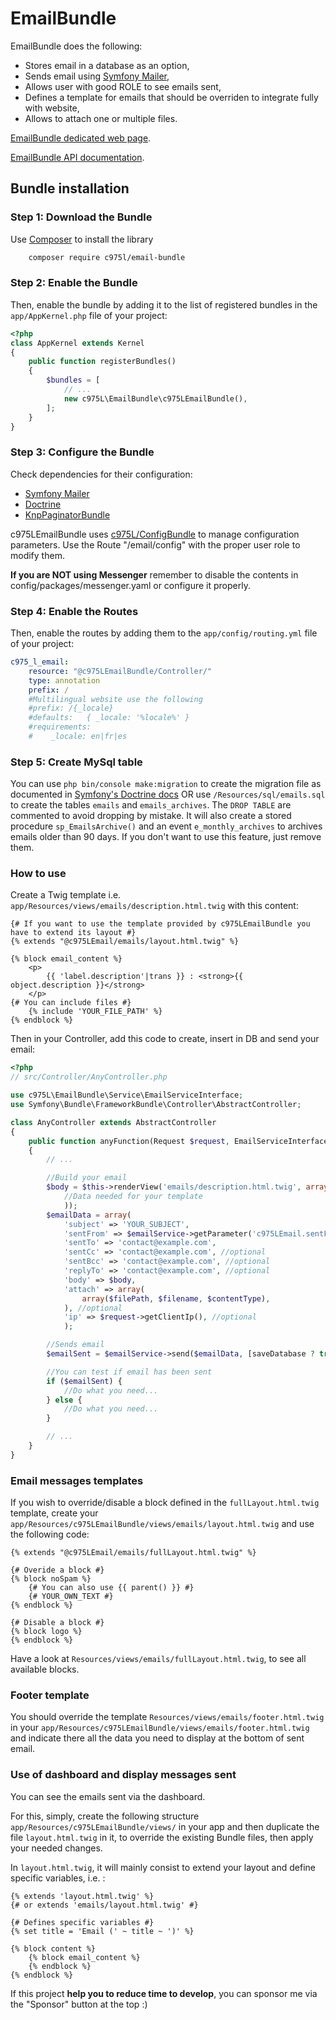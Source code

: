 # EmailBundle

EmailBundle does the following:

- Stores email in a database as an option,
- Sends email using [Symfony Mailer](https://github.com/symfony/mailer),
- Allows user with good ROLE to see emails sent,
- Defines a template for emails that should be overriden to integrate fully with website,
- Allows to attach one or multiple files.

[EmailBundle dedicated web page](https://975l.com/en/pages/email-bundle).

[EmailBundle API documentation](https://975l.com/apidoc/c975L/EmailBundle.html).

## Bundle installation

### Step 1: Download the Bundle

Use [Composer](https://getcomposer.org) to install the library

```bash
    composer require c975l/email-bundle
```

### Step 2: Enable the Bundle

Then, enable the bundle by adding it to the list of registered bundles in the `app/AppKernel.php` file of your project:

```php
<?php
class AppKernel extends Kernel
{
    public function registerBundles()
    {
        $bundles = [
            // ...
            new c975L\EmailBundle\c975LEmailBundle(),
        ];
    }
}
```

### Step 3: Configure the Bundle

Check dependencies for their configuration:

- [Symfony Mailer](https://github.com/symfony/mailer)
- [Doctrine](https://github.com/doctrine/DoctrineBundle)
- [KnpPaginatorBundle](https://github.com/KnpLabs/KnpPaginatorBundle)

c975LEmailBundle uses [c975L/ConfigBundle](https://github.com/975L/ConfigBundle) to manage configuration parameters. Use the Route "/email/config" with the proper user role to modify them.

**If you are NOT using Messenger** remember to disable the contents in config/packages/messenger.yaml or configure it properly.

### Step 4: Enable the Routes

Then, enable the routes by adding them to the `app/config/routing.yml` file of your project:

```yml
c975_l_email:
    resource: "@c975LEmailBundle/Controller/"
    type: annotation
    prefix: /
    #Multilingual website use the following
    #prefix: /{_locale}
    #defaults:   { _locale: '%locale%' }
    #requirements:
    #    _locale: en|fr|es
```

### Step 5: Create MySql table

You can use `php bin/console make:migration` to create the migration file as documented in [Symfony's Doctrine docs](https://symfony.com/doc/current/doctrine.html) OR use `/Resources/sql/emails.sql` to create the tables `emails` and `emails_archives`. The `DROP TABLE` are commented to avoid dropping by mistake. It will also create a stored procedure `sp_EmailsArchive()` and an event `e_monthly_archives` to archives emails older than 90 days. If you don't want to use this feature, just remove them.

### How to use

Create a Twig template i.e. `app/Resources/views/emails/description.html.twig` with this content:

```twig
{# If you want to use the template provided by c975LEmailBundle you have to extend its layout #}
{% extends "@c975LEmail/emails/layout.html.twig" %}

{% block email_content %}
    <p>
        {{ 'label.description'|trans }} : <strong>{{ object.description }}</strong>
    </p>
{# You can include files #}
    {% include 'YOUR_FILE_PATH' %}
{% endblock %}
```

Then in your Controller, add this code to create, insert in DB and send your email:

```php
<?php
// src/Controller/AnyController.php

use c975L\EmailBundle\Service\EmailServiceInterface;
use Symfony\Bundle\FrameworkBundle\Controller\AbstractController;

class AnyController extends AbstractController
{
    public function anyFunction(Request $request, EmailServiceInterface $emailService)
    {
        // ...

        //Build your email
        $body = $this->renderView('emails/description.html.twig', array(
            //Data needed for your template
            ));
        $emailData = array(
            'subject' => 'YOUR_SUBJECT',
            'sentFrom' => $emailService->getParameter('c975LEmail.sentFrom'),
            'sentTo' => 'contact@example.com',
            'sentCc' => 'contact@example.com', //optional
            'sentBcc' => 'contact@example.com', //optional
            'replyTo' => 'contact@example.com', //optional
            'body' => $body,
            'attach' => array(
                array($filePath, $filename, $contentType),
            ), //optional
            'ip' => $request->getClientIp(), //optional
            );

        //Sends email
        $emailSent = $emailService->send($emailData, [saveDatabase ? true|false(default)]);

        //You can test if email has been sent
        if ($emailSent) {
            //Do what you need...
        } else {
            //Do what you need...
        }

        // ...
    }
}
```

### Email messages templates

If you wish to override/disable a block defined in the `fullLayout.html.twig` template, create your `app/Resources/c975LEmailBundle/views/emails/layout.html.twig` and use the following code:

```twig
{% extends "@c975LEmail/emails/fullLayout.html.twig" %}

{# Overide a block #}
{% block noSpam %}
    {# You can also use {{ parent() }} #}
    {# YOUR_OWN_TEXT #}
{% endblock %}

{# Disable a block #}
{% block logo %}
{% endblock %}
```

Have a look at `Resources/views/emails/fullLayout.html.twig`, to see all available blocks.

### Footer template

You should override the template `Resources/views/emails/footer.html.twig` in your `app/Resources/c975LEmailBundle/views/emails/footer.html.twig` and indicate there all the data you need to display at the bottom of sent email.

### Use of dashboard and display messages sent

You can see the emails sent via the dashboard.

For this, simply, create the following structure `app/Resources/c975LEmailBundle/views/` in your app and then duplicate the file `layout.html.twig` in it, to override the existing Bundle files, then apply your needed changes.

In `layout.html.twig`, it will mainly consist to extend your layout and define specific variables, i.e. :

```twig
{% extends 'layout.html.twig' %}
{# or extends 'emails/layout.html.twig' #}

{# Defines specific variables #}
{% set title = 'Email (' ~ title ~ ')' %}

{% block content %}
    {% block email_content %}
    {% endblock %}
{% endblock %}
```

If this project **help you to reduce time to develop**, you can sponsor me via the "Sponsor" button at the top :)

